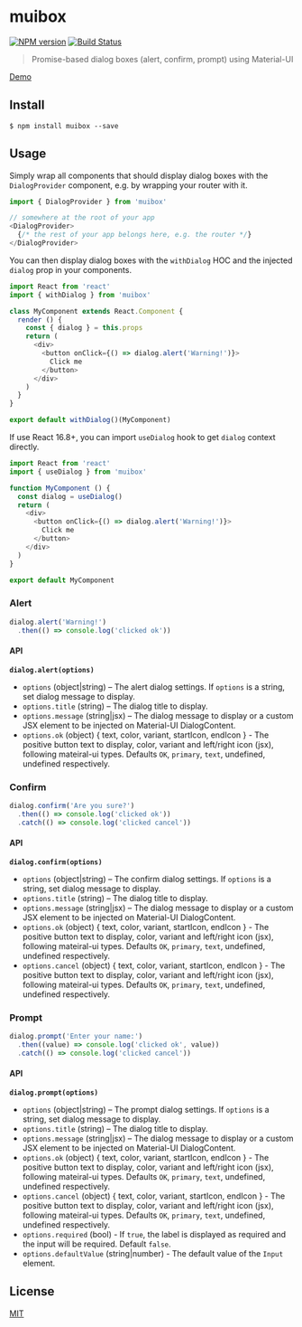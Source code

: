 # muibox

[![NPM version][npm-image]][npm-url]
[![Build Status][travis-image]][travis-url]

> Promise-based dialog boxes (alert, confirm, prompt) using Material-UI

[Demo](https://chunkai1312.github.io/muibox)

## Install

```
$ npm install muibox --save
```

## Usage

Simply wrap all components that should display dialog boxes with the `DialogProvider` component, e.g. by wrapping your router with it.

```js
import { DialogProvider } from 'muibox'

// somewhere at the root of your app
<DialogProvider>
  {/* the rest of your app belongs here, e.g. the router */}
</DialogProvider>
```

You can then display dialog boxes with the `withDialog` HOC and the injected `dialog` prop in your components.

```js
import React from 'react'
import { withDialog } from 'muibox'

class MyComponent extends React.Component {
  render () {
    const { dialog } = this.props
    return (
      <div>
        <button onClick={() => dialog.alert('Warning!')}>
          Click me
        </button>
      </div>
    )
  }
}

export default withDialog()(MyComponent)
```

If use React 16.8+, you can import `useDialog` hook to get `dialog` context directly.

```js
import React from 'react'
import { useDialog } from 'muibox'

function MyComponent () {
  const dialog = useDialog()
  return (
    <div>
      <button onClick={() => dialog.alert('Warning!')}>
        Click me
      </button>
    </div>
  )
}

export default MyComponent
```

### Alert

```js
dialog.alert('Warning!')
  .then(() => console.log('clicked ok'))
```

#### API

**`dialog.alert(options)`**

* `options` (object|string) – The alert dialog settings. If `options` is a string, set dialog message to display.
* `options.title` (string) – The dialog title to display.
* `options.message` (string|jsx) – The dialog message to display or a custom JSX element to be injected on Material-UI DialogContent.
* `options.ok` (object) { text, color, variant, startIcon, endIcon } - The positive button text to display, color, variant and left/right icon (jsx), following mateiral-ui types. Defaults `OK`, `primary`, `text`, undefined, undefined respectively.

### Confirm

```js
dialog.confirm('Are you sure?')
  .then(() => console.log('clicked ok'))
  .catch(() => console.log('clicked cancel'))
```

#### API

**`dialog.confirm(options)`**

* `options` (object|string) – The confirm dialog settings. If `options` is a string, set dialog message to display.
* `options.title` (string) – The dialog title to display.
* `options.message` (string|jsx) – The dialog message to display or a custom JSX element to be injected on Material-UI DialogContent.
* `options.ok` (object) { text, color, variant, startIcon, endIcon } - The positive button text to display, color, variant and left/right icon (jsx), following mateiral-ui types. Defaults `OK`, `primary`, `text`, undefined, undefined respectively.
* `options.cancel` (object) { text, color, variant, startIcon, endIcon } - The positive button text to display, color, variant and left/right icon (jsx), following mateiral-ui types. Defaults `OK`, `primary`, `text`, undefined, undefined respectively.

### Prompt

```js
dialog.prompt('Enter your name:')
  .then((value) => console.log('clicked ok', value))
  .catch(() => console.log('clicked cancel'))

```

#### API

**`dialog.prompt(options)`**

* `options` (object|string) – The prompt dialog settings. If `options` is a string, set dialog message to display.
* `options.title` (string) – The dialog title to display.
* `options.message` (string|jsx) – The dialog message to display or a custom JSX element to be injected on Material-UI DialogContent.
* `options.ok` (object) { text, color, variant, startIcon, endIcon } - The positive button text to display, color, variant and left/right icon (jsx), following mateiral-ui types. Defaults `OK`, `primary`, `text`, undefined, undefined respectively.
* `options.cancel` (object) { text, color, variant, startIcon, endIcon } - The positive button text to display, color, variant and left/right icon (jsx), following mateiral-ui types. Defaults `OK`, `primary`, `text`, undefined, undefined respectively.
* `options.required` (bool) - If `true`, the label is displayed as required and the input will be required. Default `false`.
* `options.defaultValue` (string|number) - The default value of the `Input` element.

## License

[MIT](LICENSE)

[npm-image]: https://img.shields.io/npm/v/muibox.svg
[npm-url]: https://npmjs.org/package/muibox
[travis-image]: https://img.shields.io/travis/chunkai1312/muibox.svg
[travis-url]: https://travis-ci.org/chunkai1312/muibox
